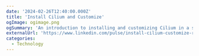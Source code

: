 ```yaml
---
date: '2024-02-26T12:40:00.000Z'
title: 'Install Cilium and Customize'
ogImage: ogimage.png
ogSummary: 'An introduction to installing and customizing Cilium in a single kubernetes cluster'
externalUrl: 'https://www.linkedin.com/pulse/install-cilium-customize-rong-li-etlce/'
categories:
  - Technology
---
```

